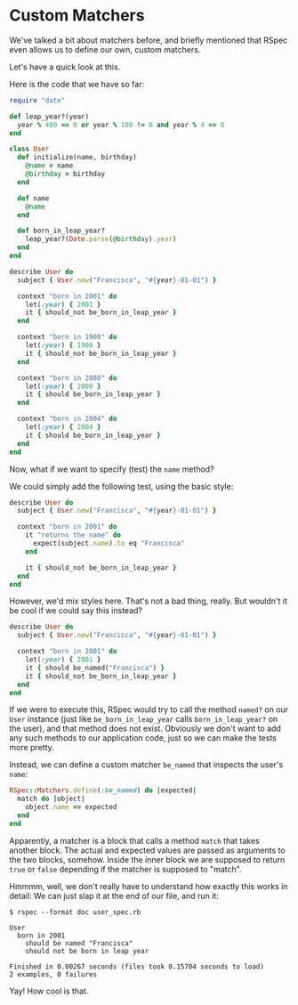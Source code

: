 # Custom Matchers

We've talked a bit about matchers before, and briefly mentioned that RSpec
even allows us to define our own, custom matchers.

Let's have a quick look at this.

Here is the code that we have so far:

```ruby
require "date"

def leap_year?(year)
  year % 400 == 0 or year % 100 != 0 and year % 4 == 0
end

class User
  def initialize(name, birthday)
    @name = name
    @birthday = birthday
  end

  def name
    @name
  end

  def born_in_leap_year?
    leap_year?(Date.parse(@birthday).year)
  end
end

describe User do
  subject { User.new("Francisca", "#{year}-01-01") }

  context "born in 2001" do
    let(:year) { 2001 }
    it { should_not be_born_in_leap_year }
  end

  context "born in 1900" do
    let(:year) { 1900 }
    it { should_not be_born_in_leap_year }
  end

  context "born in 2000" do
    let(:year) { 2000 }
    it { should be_born_in_leap_year }
  end

  context "born in 2004" do
    let(:year) { 2004 }
    it { should be_born_in_leap_year }
  end
end
```

Now, what if we want to specify (test) the `name` method?

We could simply add the following test, using the basic style:

```ruby
describe User do
  subject { User.new("Francisca", "#{year}-01-01") }

  context "born in 2001" do
    it "returns the name" do
      expect(subject.name).to eq "Francisca"
    end

    it { should_not be_born_in_leap_year }
  end
end
```

However, we'd mix styles here. That's not a bad thing, really. But wouldn't it
be cool if we could say this instead?

```ruby
describe User do
  subject { User.new("Francisca", "#{year}-01-01") }

  context "born in 2001" do
    let(:year) { 2001 }
    it { should be_named("Francisca") }
    it { should_not be_born_in_leap_year }
  end
end
```

If we were to execute this, RSpec would try to call the method `named?` on our
`User` instance (just like `be_born_in_leap_year` calls `born_in_leap_year?` on
the user), and that method does not exist. Obviously we don't want to add any
such methods to our application code, just so we can make the tests more
pretty.

Instead, we can define a custom matcher `be_named` that inspects the user's
`name`:

```ruby
RSpec::Matchers.define(:be_named) do |expected|
  match do |object|
    object.name == expected
  end
end
```

Apparently, a matcher is a block that calls a method `match` that takes another
block. The actual and expected values are passed as arguments to the two
blocks, somehow. Inside the inner block we are supposed to return `true` or
`false` depending if the matcher is supposed to "match".

Hmmmm, well, we don't really have to understand how exactly this works in
detail: We can just slap it at the end of our file, and run it:

```
$ rspec --format doc user_spec.rb

User
  born in 2001
    should be named "Francisca"
    should not be born in leap year

Finished in 0.00267 seconds (files took 0.15704 seconds to load)
2 examples, 0 failures
```

Yay! How cool is that.
